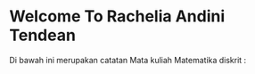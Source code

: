 
# Welcome To Rachelia Andini Tendean

Di bawah ini merupakan catatan Mata kuliah Matematika diskrit :



```{tableofcontents}
```

